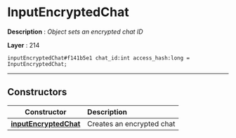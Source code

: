 # InputEncryptedChat

**Description** : *Object sets an encrypted chat ID*

**Layer** : 214

```tl
inputEncryptedChat#f141b5e1 chat_id:int access_hash:long = InputEncryptedChat;
```

---

## Constructors

| Constructor | Description |
| :---: | :--- |
| [**inputEncryptedChat**](constructor/inputEncryptedChat) | Creates an encrypted chat |